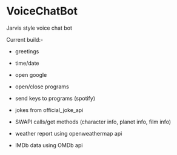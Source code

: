 # VoiceChatBot

Jarvis style voice chat bot

Current build:-

- greetings

- time/date

- open google

- open/close programs

- send keys to programs (spotify)

- jokes from official_joke_api

- SWAPI calls/get methods (character info, planet info, film info)

- weather report using openweathermap api

- IMDb data using OMDb api

